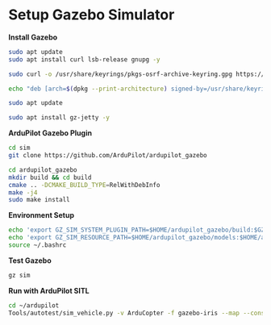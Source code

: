 # Setup Gazebo Simulator

**Install Gazebo**
```bash
sudo apt update
sudo apt install curl lsb-release gnupg -y

sudo curl -o /usr/share/keyrings/pkgs-osrf-archive-keyring.gpg https://packages.osrfoundation.org/gazebo.gpg

echo "deb [arch=$(dpkg --print-architecture) signed-by=/usr/share/keyrings/pkgs-osrf-archive-keyring.gpg] https://packages.osrfoundation.org/gazebo/ubuntu-stable $(lsb_release -cs) main" | sudo tee /etc/apt/sources.list.d/gazebo-stable.list

sudo apt update

sudo apt install gz-jetty -y
```

**ArduPilot Gazebo Plugin**
```bash
cd sim
git clone https://github.com/ArduPilot/ardupilot_gazebo

cd ardupilot_gazebo
mkdir build && cd build
cmake .. -DCMAKE_BUILD_TYPE=RelWithDebInfo
make -j4
sudo make install
```

**Environment Setup**
```bash
echo 'export GZ_SIM_SYSTEM_PLUGIN_PATH=$HOME/ardupilot_gazebo/build:$GZ_SIM_SYSTEM_PLUGIN_PATH' >> ~/.bashrc
echo 'export GZ_SIM_RESOURCE_PATH=$HOME/ardupilot_gazebo/models:$HOME/ardupilot_gazebo/worlds:$GZ_SIM_RESOURCE_PATH' >> ~/.bashrc
source ~/.bashrc
```

**Test Gazebo**
```bash
gz sim
```

**Run with ArduPilot SITL**
```bash
cd ~/ardupilot
Tools/autotest/sim_vehicle.py -v ArduCopter -f gazebo-iris --map --console
```
